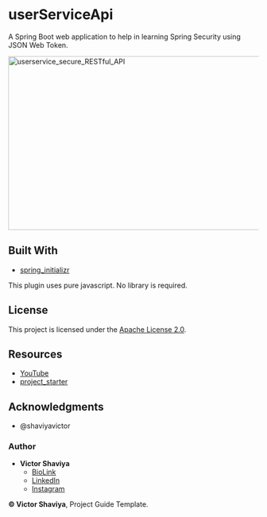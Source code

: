 # userServiceApi
A Spring Boot web application to help in learning Spring Security using JSON Web Token. 

<img src="#" width="700" height="350" alt="userservice_secure_RESTful_API">             

## Built With

* [spring_initializr](https://start.spring.io/)

This plugin uses pure javascript. No library is required.

## License

This project is licensed under the [Apache License 2.0](#).

## Resources
- [YouTube](https://www.youtube.com/watch?v=hdnt-jdDlao)
- [project_starter](https://start.spring.io/#!type=maven-project&language=java&platformVersion=2.7.1&packaging=jar&jvmVersion=1.8&groupId=io.getarrays&artifactId=userservice&name=userservice&description=SecurityService%20Demo%20project%20for%20Spring%20Boot&packageName=io.getarrays.userservice&dependencies=data-jpa,postgresql,web,security,devtools,lombok)

## Acknowledgments

* @shaviyavictor

### Author

* **Victor Shaviya**
    - [BioLink](https://bio.link/shaviya)
    - [LinkedIn](https://www.linkedin.com/in/ShaviyaVictor/)
    - [Instagram](https://www.instagram.com/shaviyavictor/)


**© Victor Shaviya**, Project Guide Template.